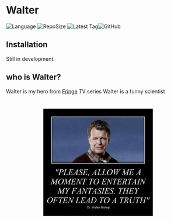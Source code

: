 # Walter

![Language](https://img.shields.io/github/languages/top/TahaPY/Walter.svg?style=for-the-badge&logo=language) ![RepoSize](https://img.shields.io/github/repo-size/TahaPY/Walter.svg?style=for-the-badge&logo=size) ![Latest Tag](https://img.shields.io/github/tag/LinArcX/Trinity.svg?style=for-the-badge&logo=tag)![GitHub](https://img.shields.io/github/license/tahapy/walter?style=for-the-badge)

## Installation

Still in development.

## who is Walter?

Walter is my hero from [Fringe](https://www.imdb.com/title/tt1119644) TV series
Walter is a funny scientist

<h1 align="center">
	<img width="300" src="images/walter.jpg" alt="walter">
	<br>
</h1>